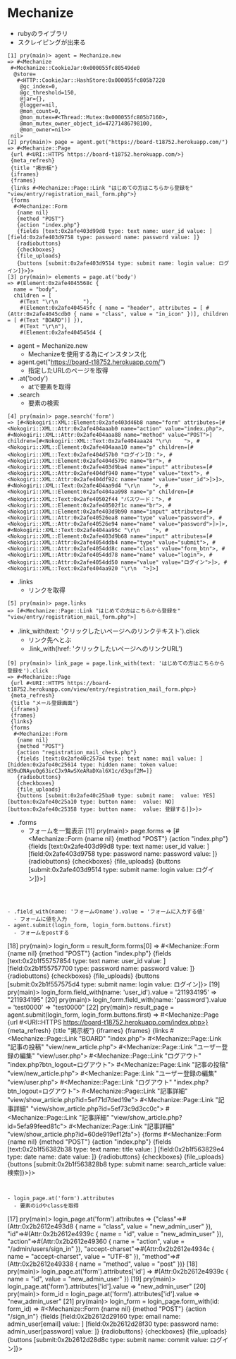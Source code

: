 # Mechanize
- rubyのライブラリ
- スクレイピングが出来る

```
[1] pry(main)> agent = Mechanize.new
=> #<Mechanize
 #<Mechanize::CookieJar:0x000055fc80549de0
  @store=
   #<HTTP::CookieJar::HashStore:0x000055fc805b7228
    @gc_index=0,
    @gc_threshold=150,
    @jar={},
    @logger=nil,
    @mon_count=0,
    @mon_mutex=#<Thread::Mutex:0x000055fc805b7160>,
    @mon_mutex_owner_object_id=47271486798100,
    @mon_owner=nil>>
 nil>
[2] pry(main)> page = agent.get("https://board-t18752.herokuapp.com/")
=> #<Mechanize::Page
 {url #<URI::HTTPS https://board-t18752.herokuapp.com/>}
 {meta_refresh}
 {title "掲示板"}
 {iframes}
 {frames}
 {links #<Mechanize::Page::Link "はじめての方はこちらから登録を" "view/entry/registration_mail_form.php">}
 {forms
  #<Mechanize::Form
   {name nil}
   {method "POST"}
   {action "index.php"}
   {fields [text:0x2afe403d99d8 type: text name: user_id value: ] [field:0x2afe403d9758 type: password name: password value: ]}
   {radiobuttons}
   {checkboxes}
   {file_uploads}
   {buttons [submit:0x2afe403d9514 type: submit name: login value: ログイン]}>}>
[3] pry(main)> elements = page.at('body')
=> #(Element:0x2afe4045568c {
  name = "body",
  children = [
    #(Text "\r\n        "),
    #(Element:0x2afe404545fc { name = "header", attributes = [ #(Attr:0x2afe4045cdb0 { name = "class", value = "in_icon" })], children = [ #(Text "BOARD")] }),
    #(Text "\r\n"),
    #(Element:0x2afe404545d4 {
```

- agent = Mechanize.new
  - Mechanizeを使用する為にインスタンス化
- agent.get("https://board-t18752.herokuapp.com/")
  - 指定したURLのページを取得
- .at('body')
  - atで要素を取得
- .search
  - 要素の検索
```
[4] pry(main)> page.search('form')
=> [#<Nokogiri::XML::Element:0x2afe403d46b8 name="form" attributes=[#<Nokogiri::XML::Attr:0x2afe404aaab0 name="action" value="index.php">, #<Nokogiri::XML::Attr:0x2afe404aaa88 name="method" value="POST">] children=[#<Nokogiri::XML::Text:0x2afe404aaa24 "\r\n    ">, #<Nokogiri::XML::Element:0x2afe404aaa10 name="p" children=[#<Nokogiri::XML::Text:0x2afe404d57b0 "ログインID：">, #<Nokogiri::XML::Element:0x2afe404d579c name="br">, #<Nokogiri::XML::Element:0x2afe403d9ba4 name="input" attributes=[#<Nokogiri::XML::Attr:0x2afe404df940 name="type" value="text">, #<Nokogiri::XML::Attr:0x2afe404df92c name="name" value="user_id">]>]>, #<Nokogiri::XML::Text:0x2afe404aa9d4 "\r\n    ">, #<Nokogiri::XML::Element:0x2afe404aa998 name="p" children=[#<Nokogiri::XML::Text:0x2afe40502f44 "パスワード：">, #<Nokogiri::XML::Element:0x2afe40502f1c name="br">, #<Nokogiri::XML::Element:0x2afe403d9b90 name="input" attributes=[#<Nokogiri::XML::Attr:0x2afe40526ea8 name="type" value="password">, #<Nokogiri::XML::Attr:0x2afe40526e94 name="name" value="password">]>]>, #<Nokogiri::XML::Text:0x2afe404aa95c "\r\n    ">, #<Nokogiri::XML::Element:0x2afe403d9b68 name="input" attributes=[#<Nokogiri::XML::Attr:0x2afe4054ddb4 name="type" value="submit">, #<Nokogiri::XML::Attr:0x2afe4054dd8c name="class" value="form_btn">, #<Nokogiri::XML::Attr:0x2afe4054dd78 name="name" value="login">, #<Nokogiri::XML::Attr:0x2afe4054dd50 name="value" value="ログイン">]>, #<Nokogiri::XML::Text:0x2afe404aa920 "\r\n  ">]>]
```
- .links
  - リンクを取得
```
[5] pry(main)> page.links
=> [#<Mechanize::Page::Link "はじめての方はこちらから登録を" "view/entry/registration_mail_form.php">]
```

- .link_with(text: 'クリックしたいページへのリンクテキスト').click
  - リンク先へとぶ
  - .link_with(href: 'クリックしたいページへのリンクURL')
```
[9] pry(main)> link_page = page.link_with(text: 'はじめての方はこちらから登録を').click
=> #<Mechanize::Page
 {url #<URI::HTTPS https://board-t18752.herokuapp.com/view/entry/registration_mail_form.php>}
 {meta_refresh}
 {title "メール登録画面"}
 {iframes}
 {frames}
 {links}
 {forms
  #<Mechanize::Form
   {name nil}
   {method "POST"}
   {action "registration_mail_check.php"}
   {fields [text:0x2afe40c257a4 type: text name: mail value: ] [hidden:0x2afe40c25614 type: hidden name: token value: H39uDNAyuOg63icCJx9AwSXeARaDXal6X1c/d3quf2M=]}
   {radiobuttons}
   {checkboxes}
   {file_uploads}
   {buttons [submit:0x2afe40c25ba0 type: submit name:  value: YES] [button:0x2afe40c25a10 type: button name:  value: NO] [button:0x2afe40c25358 type: button name:  value: 登録する]}>}>
```

- .forms
  - フォームを一覧表示
[11] pry(main)> page.forms
=> [#<Mechanize::Form
  {name nil}
  {method "POST"}
  {action "index.php"}
  {fields [text:0x2afe403d99d8 type: text name: user_id value: ] [field:0x2afe403d9758 type: password name: password value: ]}
  {radiobuttons}
  {checkboxes}
  {file_uploads}
  {buttons [submit:0x2afe403d9514 type: submit name: login value: ログイン]}>]
```



- .field_with(name: 'フォームのname').value = 'フォームに入力する値'
  - フォームに値を入力
- agent.submit(login_form, login_form.buttons.first)
  - フォームをpostする
```
[18] pry(main)> login_form = result_form.forms[0]
=> #<Mechanize::Form
 {name nil}
 {method "POST"}
 {action "index.php"}
 {fields [text:0x2b1f55757854 type: text name: user_id value: ] [field:0x2b1f55757700 type: password name: password value: ]}
 {radiobuttons}
 {checkboxes}
 {file_uploads}
 {buttons [submit:0x2b1f557575d4 type: submit name: login value: ログイン]}>
[19] pry(main)> login_form.field_with(name: 'user_id').value = '211934195'
=> "211934195"
[20] pry(main)> login_form.field_with(name: 'password').value = 'test0000'
=> "test0000"
[22] pry(main)> result_page = agent.submit(login_form, login_form.buttons.first)
=> #<Mechanize::Page
 {url #<URI::HTTPS https://board-t18752.herokuapp.com/index.php>}
 {meta_refresh}
 {title "掲示板"}
 {iframes}
 {frames}
 {links
  #<Mechanize::Page::Link "BOARD" "index.php">
  #<Mechanize::Page::Link "記事の投稿" "view/new_article.php">
  #<Mechanize::Page::Link "ユーザー登録の編集" "view/user.php">
  #<Mechanize::Page::Link "ログアウト" "index.php?btn_logout=ログアウト">
  #<Mechanize::Page::Link "記事の投稿" "view/new_article.php">
  #<Mechanize::Page::Link "ユーザー登録の編集" "view/user.php">
  #<Mechanize::Page::Link "ログアウト" "index.php?btn_logout=ログアウト">
  #<Mechanize::Page::Link "記事詳細" "view/show_article.php?id=5ef71d7ded19e">
  #<Mechanize::Page::Link "記事詳細" "view/show_article.php?id=5ef73c9d3cc0c">
  #<Mechanize::Page::Link "記事詳細" "view/show_article.php?id=5efa99feed81c">
  #<Mechanize::Page::Link "記事詳細" "view/show_article.php?id=60de919ef12fa">}
 {forms
  #<Mechanize::Form
   {name nil}
   {method "POST"}
   {action "index.php"}
   {fields [text:0x2b1f56382b38 type: text name: title value: ] [field:0x2b1f563829e4 type: date name: date value: ]}
   {radiobuttons}
   {checkboxes}
   {file_uploads}
   {buttons [submit:0x2b1f563828b8 type: submit name: search_article value: 検索]}>}>
```


- login_page.at('form').attributes
  - 要素のidやclassを取得
```
[17] pry(main)> login_page.at('form').attributes
=> {"class"=>#(Attr:0x2b2612e493d8 { name = "class", value = "new_admin_user" }),
 "id"=>#(Attr:0x2b2612e4939c { name = "id", value = "new_admin_user" }),
 "action"=>#(Attr:0x2b2612e49360 { name = "action", value = "/admin/users/sign_in" }),
 "accept-charset"=>#(Attr:0x2b2612e4934c { name = "accept-charset", value = "UTF-8" }),
 "method"=>#(Attr:0x2b2612e49338 { name = "method", value = "post" })}
[18] pry(main)> login_page.at('form').attributes['id']
=> #(Attr:0x2b2612e4939c { name = "id", value = "new_admin_user" })
[19] pry(main)> login_page.at('form').attributes['id'].value
=> "new_admin_user"
[20] pry(main)> form_id = login_page.at('form').attributes['id'].value
=> "new_admin_user"
[21] pry(main)> login_form = login_page.form_with(id: form_id)
=> #<Mechanize::Form
 {name nil}
 {method "POST"}
 {action "/sign_in"}
 {fields
  [field:0x2b2612d29160 type: email name: admin_user[email] value: ]
  [field:0x2b2612d28f30 type: password name: admin_user[password] value: ]}
 {radiobuttons}
 {checkboxes}
 {file_uploads}
 {buttons [submit:0x2b2612d28d8c type: submit name: commit value: ログイン]}>
```
